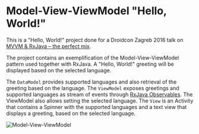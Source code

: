 # Model-View-ViewModel "Hello, World!"

This is a "Hello, World!" project done for a Droidcon Zagreb 2016 talk on [MVVM & RxJava – the perfect mix][droidcon].

The project contains an exemplification of the Model-View-ViewModel pattern used together with RxJava.
A "Hello, World!" greeting will be displayed based on the selected language. 

The `DataModel` provides supported languages and also retrieval of the greeting based on the language.
The `ViewModel` exposes greetings and supported languages as stream of events through [RxJava Observables][observables]. The ViewModel also allows setting the selected language.
The `View` is an Activity that contains a Spinner with the supported languages and a text view that displays a greeting, based on the selected language.


![Model-View-ViewModel](https://github.com/florina-muntenescu/DroidconMVVM/blob/readme/screenshots/mvvm.png?raw=true)

[droidcon]: <http://droidcon.hr/en/sessions/mvvm-rxjava-the-perfect-mix/>
[observables]: <http://reactivex.io/documentation/observable.html/>

